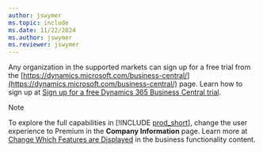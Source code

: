 ```yaml
---
author: jswymer
ms.topic: include
ms.date: 11/22/2024
ms.author: jswymer
ms.reviewer: jswymer
---
```

Any organization in the supported markets can sign up for a free trial from the [https://dynamics.microsoft.com/business-central/](https://dynamics.microsoft.com/business-central/) page. Learn how to sign up at [Sign up for a free Dynamics 365 Business Central trial](/dynamics365/business-central/trial-signup).

> [!NOTE]
> To explore the full capabilities in [!INCLUDE [prod_short](../includes/prod_short.md)], change the user experience to Premium in the **Company Information** page. Learn more at [Change Which Features are Displayed](/dynamics365/business-central/ui-experiences) in the business functionality content.


